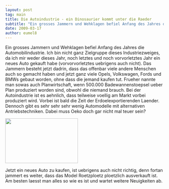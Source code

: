 ```yaml
---
layout: post
tag: main
title: Die Autoindustrie - ein Dinosaurier kommt unter die Raeder
subtitle: "Ein grosses Jammern und Wehklagen befiel Anfang des Jahres die Automobilindustrie. Ich bin nicht ganz Zielgruppe dieses Industriezweiges, da ich mir weder dieses Jahr, noch letztes und noch vorvorletztes Jahr ein neues Auto gekauft habe&hellip;"
date: 2009-03-17
author: eumel8
---
```


Ein grosses Jammern und Wehklagen befiel Anfang des Jahres die Automobilindustrie. Ich bin nicht ganz Zielgruppe dieses Industriezweiges, da ich mir weder dieses Jahr, noch letztes und noch vorvorletztes Jahr ein neues Auto gekauft habe (vorvorvorletztes uebrigens auch nicht). Das Jammern besteht jetzt dadrin, dass das offenbar viele andere Menschen auch so gemacht haben und jetzt ganz viele Opels, Volkswagen, Fords und BMWs gebaut worden, ohne dass die jemand kaufen tut. Frueher nannte man sowas auch Planwirtschaft, wenn 500.000 Badewannenstoepsel ueber Plan produziert worden sind, obwohl die niemand brauch. 
Bei der Autoindustrie ist es aehnlich, dass teilweise voellig am Markt vorbei produziert wird. Vorbei ist bald die Zeit der Erdoelexportierenden Laender. Dennoch gibt es sehr sehr sehr wenig Automodelle mit alternativen Antriebstechniken. Dabei muss Oeko doch gar nicht mal teuer sein?

<div class="image_block"><img src="http://blog.eumelnet.de/blogs/media/blogs/blog/Flintstones.jpg" alt="" title="" width="231" height="143" /></div>

Jetzt ein neues Auto zu kaufen, ist uebrigens auch nicht richtig, denn fortan jammert es weiter, dass das Model Roetzploetz ploetzlich ausverkauft ist. Am besten laesst man alles so wie es ist und wartet weitere Neuigkeiten ab.
